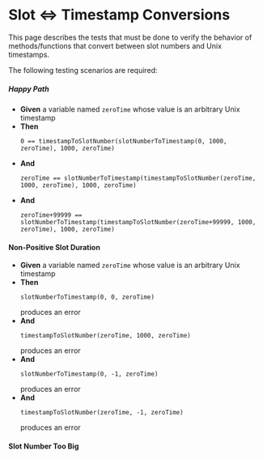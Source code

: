 # Slot ⇔ Timestamp Conversions

This page describes the tests that must be done to verify the behavior of methods/functions that convert between slot
numbers and Unix timestamps.

The following testing scenarios are required:

##### Happy Path

* **Given** a variable named `zeroTime` whose value is an arbitrary Unix timestamp
* **Then**
    ```
    0 == timestampToSlotNumber(slotNumberToTimestamp(0, 1000, zeroTime), 1000, zeroTime)
    ```
* **And**
    ```
    zeroTime == slotNumberToTimestamp(timestampToSlotNumber(zeroTime, 1000, zeroTime), 1000, zeroTime)
    ```
* **And**
    ```
    zeroTime+99999 == slotNumberToTimestamp(timestampToSlotNumber(zeroTime+99999, 1000, zeroTime), 1000, zeroTime)
    ```


#### Non-Positive Slot Duration
* **Given** a variable named `zeroTime` whose value is an arbitrary Unix timestamp
* **Then**
    ```
    slotNumberToTimestamp(0, 0, zeroTime)
    ```
  produces an error
* **And**
    ```
    timestampToSlotNumber(zeroTime, 1000, zeroTime)
    ```
  produces an error
* **And**
    ```
    slotNumberToTimestamp(0, -1, zeroTime)
    ```
  produces an error
* **And**
    ```
    timestampToSlotNumber(zeroTime, -1, zeroTime)
    ```
  produces an error


#### Slot Number Too Big
